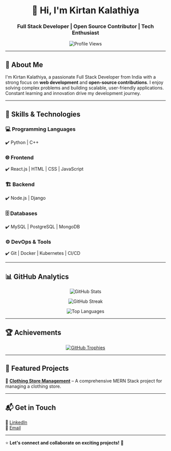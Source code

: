 <h1 align="center">👋 Hi, I'm Kirtan Kalathiya</h1>
<h3 align="center">Full Stack Developer | Open Source Contributor | Tech Enthusiast</h3>

<p align="center">
  <img src="https://komarev.com/ghpvc/?username=kkbro07&label=Profile%20Views&color=0e75b6&style=flat" alt="Profile Views" />
</p>

---

## 🔹 About Me
I'm Kirtan Kalathiya, a passionate Full Stack Developer from India with a strong focus on **web development** and **open-source contributions**. I enjoy solving complex problems and building scalable, user-friendly applications. Constant learning and innovation drive my development journey.

---

## 🚀 Skills & Technologies  
### 💻 Programming Languages  
✔️ Python | C++  

### 🌐 Frontend  
✔️ React.js | HTML | CSS | JavaScript  

### 🏗 Backend  
✔️ Node.js | Django  

### 🗄 Databases  
✔️ MySQL | PostgreSQL | MongoDB  

### ⚙️ DevOps & Tools  
✔️ Git | Docker | Kubernetes | CI/CD  

---

## 📊 GitHub Analytics  
<p align="center">
  <img src="https://github-readme-stats.vercel.app/api?username=kkbro07&show_icons=true&theme=dark&hide_border=true" alt="GitHub Stats" />
</p>
<p align="center">
  <img src="https://github-readme-streak-stats.herokuapp.com/?user=kkbro07&theme=dark&hide_border=true" alt="GitHub Streak" />
</p>
<p align="center">
  <img src="https://github-readme-stats.vercel.app/api/top-langs?username=kkbro07&show_icons=true&layout=compact&theme=dark&hide_border=true" alt="Top Languages" />
</p>

---

## 🏆 Achievements  
<p align="center">
  <a href="https://github.com/ryo-ma/github-profile-trophy">
    <img src="https://github-profile-trophy.vercel.app/?username=kkbro07&theme=darkhub&margin-w=15&margin-h=15" alt="GitHub Trophies" />
  </a>
</p>

---

## 📂 Featured Projects  
🔹 [**Clothing Store Management**](https://github.com/kkbro07/cloth-shop.git) – A comprehensive MERN Stack project for managing a clothing store.  

---

## 📬 Get in Touch  
🔗 [LinkedIn](https://www.linkedin.com/in/kirtankalathiya)  
📧 [Email](mailto:21bmiit110@gmail.com)  

---

⭐ **Let's connect and collaborate on exciting projects!** 🚀  
